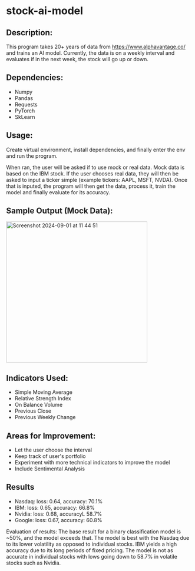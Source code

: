 # stock-ai-model

## Description:

This program takes 20+ years of data from https://www.alphavantage.co/ and trains an AI model. Currently, the data is on a weekly interval and evaluates if in the next week, the stock will go up or down. 

## Dependencies:

- Numpy
- Pandas
- Requests
- PyTorch
- SkLearn

## Usage:

Create virtual environment, install dependencies, and finally enter the env and run the program.

When ran, the user will be asked if to use mock or real data. Mock data is based on the IBM stock. If the user chooses real data, they will then be asked to input a ticker simple (example tickers: AAPL, MSFT, NVDA). Once that is inputed, the program will then get the data, process it, train the model and finally evaluate for its accuracy.

## Sample Output (Mock Data):
<img width="383" alt="Screenshot 2024-09-01 at 11 44 51" src="https://github.com/user-attachments/assets/83dd084f-35e3-4f94-8bb2-76595871b8c3">

## Indicators Used:

- Simple Moving Average
- Relative Strength Index
- On Balance Volume
- Previous Close
- Previous Weekly Change

## Areas for Improvement: 

- Let the user choose the interval
- Keep track of user's portfolio
- Experiment with more technical indicators to improve the model
- Include Sentimental Analysis

## Results

- Nasdaq: loss: 0.64, accuracy: 70.1% 
- IBM: loss: 0.65, accuracy: 66.8%
- Nvidia: loss: 0.68, accuracyL 58.7%
- Google: loss: 0.67, accuracy: 60.8%

Evaluation of results: The base result for a binary classification model is ~50%, and the model exceeds that.
The model is best with the Nasdaq due to its lower volatility as opposed to individual stocks. IBM yields a high accuracy due to its long periods of fixed pricing. The model is not as accurate in individual stocks with lows going down to 58.7% in volatile stocks such as Nvidia.



